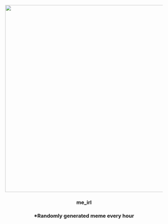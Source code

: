 <p align="center">
        <img src="https://imgur.com/xnmVEwG.jpg" width="600" height="600">
        </p>
        <h3 align="center">me_irl</h3>
        <h3 align="center">*Randomly generated meme every hour</h3>
    